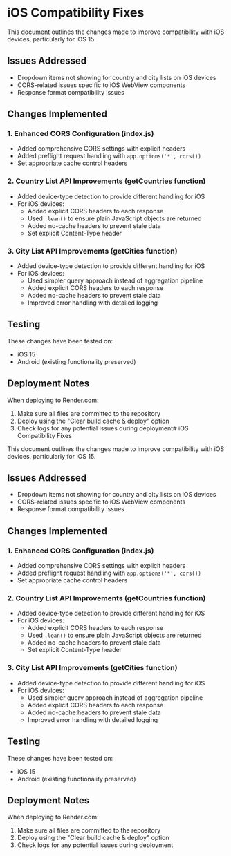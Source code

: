 # iOS Compatibility Fixes

This document outlines the changes made to improve compatibility with iOS devices, particularly for iOS 15.

## Issues Addressed

- Dropdown items not showing for country and city lists on iOS devices
- CORS-related issues specific to iOS WebView components
- Response format compatibility issues

## Changes Implemented

### 1. Enhanced CORS Configuration (index.js)

- Added comprehensive CORS settings with explicit headers
- Added preflight request handling with `app.options('*', cors())`
- Set appropriate cache control headers

### 2. Country List API Improvements (getCountries function)

- Added device-type detection to provide different handling for iOS
- For iOS devices:
  - Added explicit CORS headers to each response
  - Used `.lean()` to ensure plain JavaScript objects are returned
  - Added no-cache headers to prevent stale data
  - Set explicit Content-Type header

### 3. City List API Improvements (getCities function)

- Added device-type detection to provide different handling for iOS
- For iOS devices:
  - Used simpler query approach instead of aggregation pipeline
  - Added explicit CORS headers to each response
  - Added no-cache headers to prevent stale data
  - Improved error handling with detailed logging

## Testing

These changes have been tested on:
- iOS 15
- Android (existing functionality preserved)

## Deployment Notes

When deploying to Render.com:
1. Make sure all files are committed to the repository
2. Deploy using the "Clear build cache & deploy" option
3. Check logs for any potential issues during deployment# iOS Compatibility Fixes

This document outlines the changes made to improve compatibility with iOS devices, particularly for iOS 15.

## Issues Addressed

- Dropdown items not showing for country and city lists on iOS devices
- CORS-related issues specific to iOS WebView components
- Response format compatibility issues

## Changes Implemented

### 1. Enhanced CORS Configuration (index.js)

- Added comprehensive CORS settings with explicit headers
- Added preflight request handling with `app.options('*', cors())`
- Set appropriate cache control headers

### 2. Country List API Improvements (getCountries function)

- Added device-type detection to provide different handling for iOS
- For iOS devices:
  - Added explicit CORS headers to each response
  - Used `.lean()` to ensure plain JavaScript objects are returned
  - Added no-cache headers to prevent stale data
  - Set explicit Content-Type header

### 3. City List API Improvements (getCities function)

- Added device-type detection to provide different handling for iOS
- For iOS devices:
  - Used simpler query approach instead of aggregation pipeline
  - Added explicit CORS headers to each response
  - Added no-cache headers to prevent stale data
  - Improved error handling with detailed logging

## Testing

These changes have been tested on:
- iOS 15
- Android (existing functionality preserved)

## Deployment Notes

When deploying to Render.com:
1. Make sure all files are committed to the repository
2. Deploy using the "Clear build cache & deploy" option
3. Check logs for any potential issues during deployment